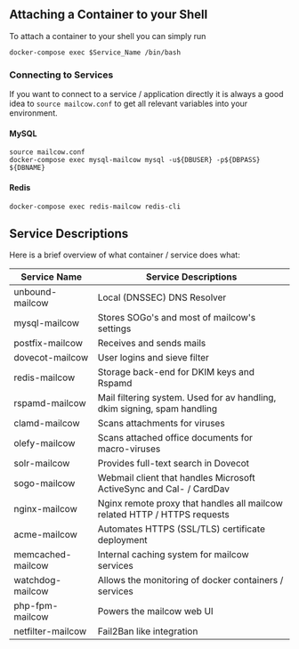 ## Attaching a Container to your Shell

To attach a container to your shell you can simply run

```
docker-compose exec $Service_Name /bin/bash
```

### Connecting to Services

If you want to connect to a service / application directly it is always a good idea to `source mailcow.conf` to get all relevant variables into your environment.

#### MySQL

```
source mailcow.conf
docker-compose exec mysql-mailcow mysql -u${DBUSER} -p${DBPASS} ${DBNAME}
```

#### Redis

```
docker-compose exec redis-mailcow redis-cli
```

## Service Descriptions

Here is a brief overview of what container / service does what:

| Service Name      | Service Descriptions                                                      |
| ----------------- | ------------------------------------------------------------------------- |
| unbound-mailcow   | Local (DNSSEC) DNS Resolver                                               |
| mysql-mailcow     | Stores SOGo's and most of mailcow's settings                              |
| postfix-mailcow   | Receives and sends mails                                                  |
| dovecot-mailcow   | User logins and sieve filter                                              |
| redis-mailcow     | Storage back-end for DKIM keys and Rspamd                                 |
| rspamd-mailcow    | Mail filtering system. Used for av handling, dkim signing, spam handling  |
| clamd-mailcow     | Scans attachments for viruses                                             |
| olefy-mailcow     | Scans attached office documents for macro-viruses                         |
| solr-mailcow      | Provides full-text search in Dovecot                                      |
| sogo-mailcow      | Webmail client that handles Microsoft ActiveSync and Cal- / CardDav       |
| nginx-mailcow     | Nginx remote proxy that handles all mailcow related HTTP / HTTPS requests |
| acme-mailcow      | Automates HTTPS (SSL/TLS) certificate deployment                          |
| memcached-mailcow | Internal caching system for mailcow services                              |
| watchdog-mailcow  | Allows the monitoring of docker containers / services                     |
| php-fpm-mailcow   | Powers the mailcow web UI                                                 |
| netfilter-mailcow | Fail2Ban like integration                                                 |
